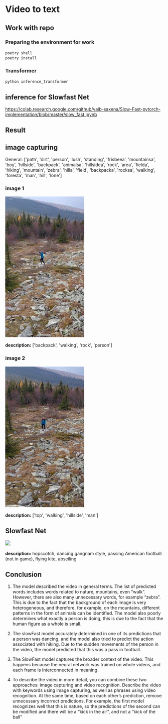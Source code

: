 # Video to text

## Work with repo

### Preparing the environment for work
    
    poetry shell
    poetry install
    
   
### Transformer
    python inference_transformer

## inference for Slowfast Net
 https://colab.research.google.com/github/vaib-saxena/Slow-Fast-pytorch-implementation/blob/master/slow_fast.ipynb

## Result  
## image capturing

General: ['path', 'dirt', 'person', 'lush', 'standing', 'frisbeea', 'mountainsa', 'boy', 'hillside', 'backpack', 'animalsa', 'hillsidea', 'rock', 'area', 'fielda', 'hiking', 'mountain', 'zebra', 'hilla', 'field', 'backpacka', 'rocksa', 'walking', 'foresta', 'man', 'hill', 'lone']

### image 1
<img src="images/frame30.jpg" width="50%" />

**description:** ['backpack', 'walking', 'rock', 'person']

### image 2
<img src="images/frame200.jpg" width="50%" />

**description:**  ['top', 'walking', 'hillside', 'man']

## Slowfast Net
<img src="images/dansing.gif" width="50%" />


**description:** hopscotch, dancing gangnam style, passing American football (not in game), flying kite, abseiling

## Conclusion 

1. The model described the video in general terms. The list of predicted words includes words related to nature, mountains, even “walk”.
However, there are also many unnecessary words, for example “zebra”. This is due to the fact that the background of each image is very heterogeneous, and therefore, for example, on the mountains, different patterns in the form of animals can be identified. The model also poorly determines what exactly a person is doing, this is due to the fact that the human figure as a whole is small.

2. The slowFast model accurately determined in one of its predictions that a person was dancing, and the model also tried to predict the action associated with hiking. Due to the sudden movements of the person in the video, the model predicted that this was a pass in football.

3. The SlowFast model captures the broader context of the video. This happens because the neural network was trained on whole videos, and each frame is interconnected in meaning. 

4. To describe the video in more detail, you can combine these two approaches:  image capturing and video recognition. Describe the video with keywords using  image capturing, as well as phrases using  video recognition. At the same time, based on each other’s prediction, remove unnecessary incorrect predictions. For example, the first model recognizes well that this is nature, so the predictions of the second can be modified and there will be a “kick in the air”, and not a “kick of the ball” 


